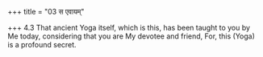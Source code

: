 +++
title = "03 स एवायम्"

+++
4.3 That ancient Yoga itself, which is this, has been taught to you by
Me today, considering that you are My devotee and friend, For, this
(Yoga) is a profound secret.
